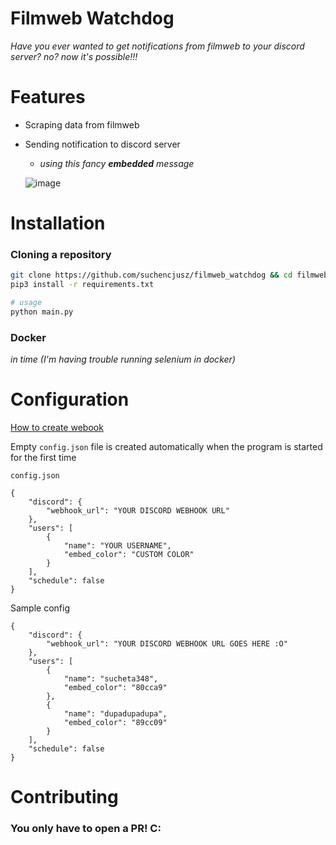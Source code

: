 # Filmweb Watchdog
*Have you ever wanted to get notifications from filmweb to your discord server? no? now it's possible!!!*

# Features
 - Scraping data from filmweb
 - Sending notification to discord server
	 - *using this fancy **embedded** message*

	 ![image](https://github.com/suchencjusz/filmweb_watchdog/assets/34921955/5853000c-a09a-4099-9fc3-3a309f4e4fb0)

# Installation
### Cloning a repository

```bash
git clone https://github.com/suchencjusz/filmweb_watchdog && cd filmweb_watchdog
pip3 install -r requirements.txt

# usage
python main.py
```

### Docker
*in time (I'm having trouble running selenium in docker)*

# Configuration
[How to create webook ](https://support.discord.com/hc/en-us/articles/228383668-Intro-to-Webhooks)

Empty `config.json` file is created automatically when the program is started for the first time

`config.json`
```
{
	"discord": {
		"webhook_url": "YOUR DISCORD WEBHOOK URL"
	},
	"users": [
		{
			"name": "YOUR USERNAME",
			"embed_color": "CUSTOM COLOR"
		}
	],
	"schedule": false
}
```

Sample config

```
{
	"discord": {
		"webhook_url": "YOUR DISCORD WEBHOOK URL GOES HERE :O"
	},
	"users": [
		{
			"name": "sucheta348",
			"embed_color": "80cca9"
		},
		{
			"name": "dupadupadupa",
			"embed_color": "89cc09"
		}
	],
	"schedule": false
}
```

# Contributing
### You only have to open a PR! C:
